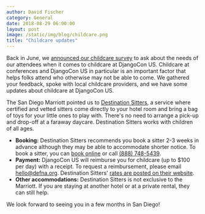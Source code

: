 ```yaml
---
author: David Fischer
category: General
date: 2018-08-29 06:00:00
layout: post
image: /static/img/blog/childcare.png
title: "Childcare updates"
---
```


Back in June, we [announced our childcare survey](/news/childcare-survey/) to ask about the needs of our attendees when it comes to childcare at DjangoCon US. Childcare at conferences and DjangoCon US in particular is an important factor that helps folks attend who otherwise may not be able to come. We gathered your feedback, spoke with local childcare providers, and we have some updates about childcare at DjangoCon US.

The San Diego Marriott pointed us to [Destination Sitters](https://www.destinationsitters.com/), a service where certified and vetted sitters come directly to your hotel room and bring a bag of toys for your little ones to play with. There's no need to arrange a pick-up and drop-off at a faraway daycare. Destination Sitters works with children of all ages.

* **Booking:** Destination Sitters recommends you book a sitter 2-3 weeks in advance although they may be able to accommodate shorter notice. To book a sitter, you can [book online](https://www.destinationsitters.com/book-a-hotel-babysitter/) or call <a href="tel:+18887485439">(888) 748-5439</a>.
* **Payment:** DjangoCon US will reimburse you for childcare (up to $100 per day) with a receipt. To request a reimbursement, please email [hello@defna.org](mailto:hello@defna.org). Destination Sitters' [rates are posted on their website](https://www.destinationsitters.com/about-us/#sdca).
* **Other accommodations:** Destination Sitters is not exclusive to the Marriott. If you are staying at another hotel or at a private rental, they can still help.

We look forward to seeing you in a few months in San Diego!
